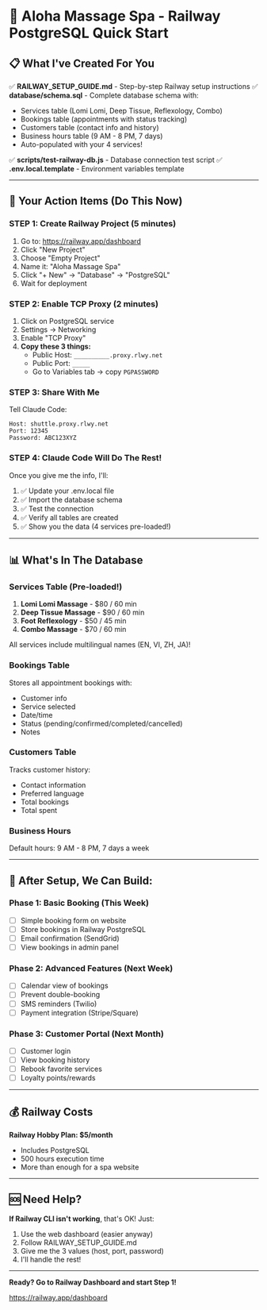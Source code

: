 # 🌺 Aloha Massage Spa - Railway PostgreSQL Quick Start

## 📋 What I've Created For You

✅ **RAILWAY_SETUP_GUIDE.md** - Step-by-step Railway setup instructions
✅ **database/schema.sql** - Complete database schema with:
   - Services table (Lomi Lomi, Deep Tissue, Reflexology, Combo)
   - Bookings table (appointments with status tracking)
   - Customers table (contact info and history)
   - Business hours table (9 AM - 8 PM, 7 days)
   - Auto-populated with your 4 services!

✅ **scripts/test-railway-db.js** - Database connection test script
✅ **.env.local.template** - Environment variables template

---

## 🚀 Your Action Items (Do This Now)

### **STEP 1: Create Railway Project** (5 minutes)

1. Go to: https://railway.app/dashboard
2. Click "New Project"
3. Choose "Empty Project"
4. Name it: "Aloha Massage Spa"
5. Click "+ New" → "Database" → "PostgreSQL"
6. Wait for deployment

### **STEP 2: Enable TCP Proxy** (2 minutes)

1. Click on PostgreSQL service
2. Settings → Networking
3. Enable "TCP Proxy"
4. **Copy these 3 things:**
   - Public Host: `__________.proxy.rlwy.net`
   - Public Port: `_____`
   - Go to Variables tab → copy `PGPASSWORD`

### **STEP 3: Share With Me**

Tell Claude Code:
```
Host: shuttle.proxy.rlwy.net
Port: 12345
Password: ABC123XYZ
```

### **STEP 4: Claude Code Will Do The Rest!**

Once you give me the info, I'll:
1. ✅ Update your .env.local file
2. ✅ Import the database schema
3. ✅ Test the connection
4. ✅ Verify all tables are created
5. ✅ Show you the data (4 services pre-loaded!)

---

## 📊 What's In The Database

### **Services Table** (Pre-loaded!)
1. **Lomi Lomi Massage** - $80 / 60 min
2. **Deep Tissue Massage** - $90 / 60 min
3. **Foot Reflexology** - $50 / 45 min
4. **Combo Massage** - $70 / 60 min

All services include multilingual names (EN, VI, ZH, JA)!

### **Bookings Table**
Stores all appointment bookings with:
- Customer info
- Service selected
- Date/time
- Status (pending/confirmed/completed/cancelled)
- Notes

### **Customers Table**
Tracks customer history:
- Contact information
- Preferred language
- Total bookings
- Total spent

### **Business Hours**
Default hours: 9 AM - 8 PM, 7 days a week

---

## 🎯 After Setup, We Can Build:

### **Phase 1: Basic Booking** (This Week)
- [ ] Simple booking form on website
- [ ] Store bookings in Railway PostgreSQL
- [ ] Email confirmation (SendGrid)
- [ ] View bookings in admin panel

### **Phase 2: Advanced Features** (Next Week)
- [ ] Calendar view of bookings
- [ ] Prevent double-booking
- [ ] SMS reminders (Twilio)
- [ ] Payment integration (Stripe/Square)

### **Phase 3: Customer Portal** (Next Month)
- [ ] Customer login
- [ ] View booking history
- [ ] Rebook favorite services
- [ ] Loyalty points/rewards

---

## 💰 Railway Costs

**Railway Hobby Plan: $5/month**
- Includes PostgreSQL
- 500 hours execution time
- More than enough for a spa website

---

## 🆘 Need Help?

**If Railway CLI isn't working**, that's OK! Just:
1. Use the web dashboard (easier anyway)
2. Follow RAILWAY_SETUP_GUIDE.md
3. Give me the 3 values (host, port, password)
4. I'll handle the rest!

---

**Ready? Go to Railway Dashboard and start Step 1!**

https://railway.app/dashboard
